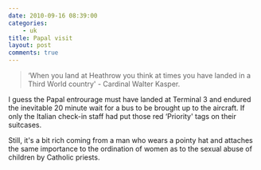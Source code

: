 ```yaml
---
date: 2010-09-16 08:39:00
categories:
    - uk
title: Papal visit
layout: post
comments: true
---
```

> ‘When you land at Heathrow you think at times you have landed in a
> Third World country' - Cardinal Walter Kasper.

I guess the Papal entrourage must have landed at Terminal 3 and endured
the inevitable 20 minute wait for a bus to be brought up to the
aircraft. If only the Italian check-in staff had put those red
‘Priority' tags on their suitcases.

Still, it's a bit rich coming from a man who wears a pointy hat and
attaches the same importance to the ordination of women as to the sexual
abuse of children by Catholic priests.

